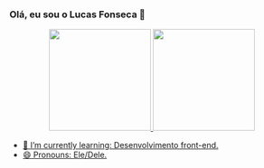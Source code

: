 ### Olá, eu sou o Lucas Fonseca 👋

<div align="center">
  <a href="https://github.com/LucasFonsecaSim">
  <img height="180em" src="https://github-readme-stats.vercel.app/api?username=LucasFonsecaSim&show_icons=true&theme=dark&include_all_commits=true&count_private=true"/>
  <img height="180em" src="https://github-readme-stats.vercel.app/api/top-langs/?username=LucasFonsecaSim&layout=compact&langs_count=7&theme=dark"/>
</div>


- 🌱 I’m currently learning: Desenvolvimento front-end.
- 😄 Pronouns: Ele/Dele.


